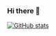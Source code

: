 ### Hi there 👋

[![GitHub stats](https://github-readme-stats.vercel.app/api?username=XECortex&show_icons=true&count_private=true?theme=radical)](https://github.com/anuraghazra/github-readme-stats)

<!--
**XECortex/XECortex** is a ✨ _special_ ✨ repository because its `README.md` (this file) appears on your GitHub profile.

Here are some ideas to get you started:

- 🔭 I’m currently working on ...
- 🌱 I’m currently learning ...
- 👯 I’m looking to collaborate on ...
- 🤔 I’m looking for help with ...
- 💬 Ask me about ...
- 📫 How to reach me: ...
- 😄 Pronouns: ...
- ⚡ Fun fact: ...
-->
